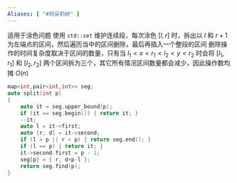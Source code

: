 ```yaml
---
Aliases: [ "#珂朵莉树" ]
---
```

适用于涂色问题
使用 `std::set` 维护连续段，每次涂色 $[l,r]$ 时，拆出以 $l$ 和 $r+1$ 为左端点的区间，然后遍历当中的区间删除，最后再插入一个整段的区间
删除操作的时间复杂度取决于区间的数量，只有当 $l_1<x<r_1<l_2<y<r_2$ 时会将 $[l_1,r_1]$ 和 $[l_2,r_2]$ 两个区间拆为三个，其它所有情况区间数量都会减少，因此操作数均摊 $O(n)$
```cpp
map<int,pair<int,int>> seg;
auto split(int p) 
{
    auto it = seg.upper_bound(p);
    if (it == seg.begin()) { return it; }
    --it;
    auto l = it->first;
    auto [r, d] = it->second;
    if (l > p || r < p) { return seg.end(); }
    if (l == p) { return it; }
    it->second.first = p - 1;
    seg[p] = { r, d+p-l };
    return seg.find(p);
}
```
